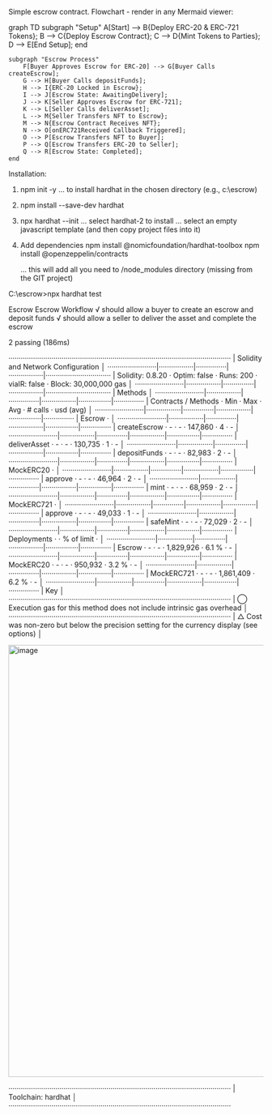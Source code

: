 Simple escrow contract. Flowchart - render in any Mermaid viewer:

graph TD
    subgraph "Setup"
        A[Start] --> B{Deploy ERC-20 & ERC-721 Tokens};
        B --> C{Deploy Escrow Contract};
        C --> D{Mint Tokens to Parties};
        D --> E[End Setup];
    end

    subgraph "Escrow Process"
        F[Buyer Approves Escrow for ERC-20] --> G[Buyer Calls createEscrow];
        G --> H[Buyer Calls depositFunds];
        H --> I{ERC-20 Locked in Escrow};
        I --> J[Escrow State: AwaitingDelivery];
        J --> K[Seller Approves Escrow for ERC-721];
        K --> L[Seller Calls deliverAsset];
        L --> M{Seller Transfers NFT to Escrow};
        M --> N{Escrow Contract Receives NFT};
        N --> O[onERC721Received Callback Triggered];
        O --> P[Escrow Transfers NFT to Buyer];
        P --> Q[Escrow Transfers ERC-20 to Seller];
        Q --> R[Escrow State: Completed];
    end


Installation:


1. npm init -y
... to install hardhat in the chosen directory (e.g., c:\escrow)
2. npm install --save-dev hardhat
3. npx hardhat --init
... select hardhat-2 to install
... select an empty javascript template (and then copy project files into it)
4. Add dependencies
   npm install @nomicfoundation/hardhat-toolbox
   npm install @openzeppelin/contracts

   ... this will add all you need to /node_modules directory (missing from the GIT project)
   
C:\escrow>npx hardhat test


  Escrow
    Escrow Workflow
      √ should allow a buyer to create an escrow and deposit funds
      √ should allow a seller to deliver the asset and complete the escrow


  2 passing (186ms)

·············································································································
|  Solidity and Network Configuration                                                                       │
························|·················|···············|·················|································
|  Solidity: 0.8.20     ·  Optim: false   ·  Runs: 200    ·  viaIR: false   ·     Block: 30,000,000 gas     │
························|·················|···············|·················|································
|  Methods                                                                                                  │
························|·················|···············|·················|················|···············
|  Contracts / Methods  ·  Min            ·  Max          ·  Avg            ·  # calls       ·  usd (avg)   │
························|·················|···············|·················|················|···············
|  Escrow               ·                                                                                   │
························|·················|···············|·················|················|···············
|      createEscrow     ·              -  ·            -  ·        147,860  ·             4  ·           -  │
························|·················|···············|·················|················|···············
|      deliverAsset     ·              -  ·            -  ·        130,735  ·             1  ·           -  │
························|·················|···············|·················|················|···············
|      depositFunds     ·              -  ·            -  ·         82,983  ·             2  ·           -  │
························|·················|···············|·················|················|···············
|  MockERC20            ·                                                                                   │
························|·················|···············|·················|················|···············
|      approve          ·              -  ·            -  ·         46,964  ·             2  ·           -  │
························|·················|···············|·················|················|···············
|      mint             ·              -  ·            -  ·         68,959  ·             2  ·           -  │
························|·················|···············|·················|················|···············
|  MockERC721           ·                                                                                   │
························|·················|···············|·················|················|···············
|      approve          ·              -  ·            -  ·         49,033  ·             1  ·           -  │
························|·················|···············|·················|················|···············
|      safeMint         ·              -  ·            -  ·         72,029  ·             2  ·           -  │
························|·················|···············|·················|················|···············
|  Deployments                            ·                                 ·  % of limit    ·              │
························|·················|···············|·················|················|···············
|  Escrow               ·              -  ·            -  ·      1,829,926  ·         6.1 %  ·           -  │
························|·················|···············|·················|················|···············
|  MockERC20            ·              -  ·            -  ·        950,932  ·         3.2 %  ·           -  │
························|·················|···············|·················|················|···············
|  MockERC721           ·              -  ·            -  ·      1,861,409  ·         6.2 %  ·           -  │
························|·················|···············|·················|················|···············
|  Key                                                                                                      │
·············································································································
|  ◯  Execution gas for this method does not include intrinsic gas overhead                                 │
·············································································································
|  △  Cost was non-zero but below the precision setting for the currency display (see options)              │

<img width="887" height="853" alt="image" src="https://github.com/user-attachments/assets/4e5da802-b65e-448c-ae6f-021bc988e7ad" />

·············································································································
|  Toolchain:  hardhat                                                                                      │
·············································································································

